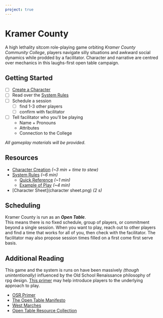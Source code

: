 ```yaml
---
project: true
---
```


# Kramer County
A high lethality sitcom role-playing game orbiting *Kramer County Community College*, players navigate silly situations and awkward social dynamics while prodded by a facilitator. Character and narrative are centred over mechanics in this laughs-first open table campaign.  

## Getting Started
- [ ] [Create a Character](character-creation)
- [ ] Read over the [System Rules](system)
- [ ] Schedule a session
    - [ ] find 1-3 other players
    - [ ] confirm with facilitator
- [ ] Tell facilitator who you'll be playing
    - Name + Pronouns
    - Attributes
    - Connection to the College

*All gameplay materials will be provided.*

## Resources
- [Character Creation](character-creation) *(~3 min + time to stew)*
- [System Rules](system) *(~6 min)*
    - [Quick Reference](system-reference) *(~1 min)*
    - [Example of Play](example) *(~4 min)*
- [Character Sheet](character sheet.png) *(2 s)*

## Scheduling
Kramer County is run as an ***Open Table***.  
This means there is no fixed schedule, group of players, or commitment beyond a single session. When you want to play, reach out to other players and find a time that works for all of you, then check with the facilitator. The facilitator may also propose session times filled on a first come first serve basis.

## Additional Reading
This game and the system is runs on have been massively *(though unintentionally)* influenced by the Old School Renaissance philosophy of rpg design. [This primer][0] may help introduce players to the underlying approach to play.
- [OSR Primer][0]
- [The Open Table Manifesto][1]
- [West Marches][2]
- [Open Table Resource Collection][3]

[0]: https://lithyscaphe.blogspot.com/p/principia-apocrypha.html?m=1
[1]: https://thealexandrian.net/wordpress/38643/roleplaying-games/open-table-manifesto
[2]: https://arsludi.lamemage.com/index.php/78/grand-experiments-west-marches
[3]: https://www.kenthedm.com/blog/2017/7/22/west-marches-repository
